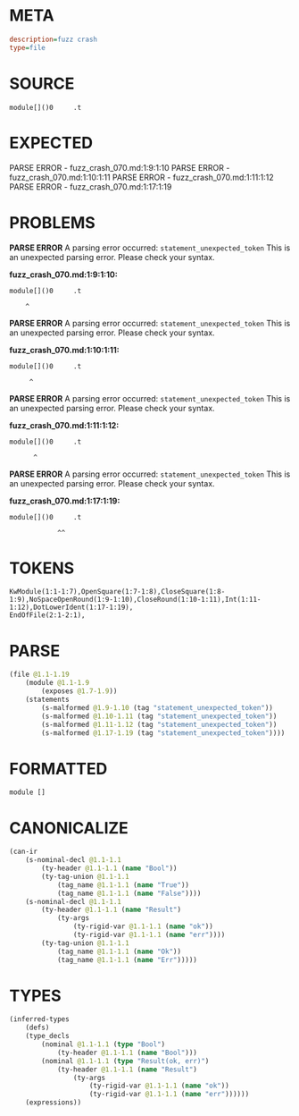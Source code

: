 # META
~~~ini
description=fuzz crash
type=file
~~~
# SOURCE
~~~roc
module[]()0     .t
~~~
# EXPECTED
PARSE ERROR - fuzz_crash_070.md:1:9:1:10
PARSE ERROR - fuzz_crash_070.md:1:10:1:11
PARSE ERROR - fuzz_crash_070.md:1:11:1:12
PARSE ERROR - fuzz_crash_070.md:1:17:1:19
# PROBLEMS
**PARSE ERROR**
A parsing error occurred: `statement_unexpected_token`
This is an unexpected parsing error. Please check your syntax.

**fuzz_crash_070.md:1:9:1:10:**
```roc
module[]()0     .t
```
        ^


**PARSE ERROR**
A parsing error occurred: `statement_unexpected_token`
This is an unexpected parsing error. Please check your syntax.

**fuzz_crash_070.md:1:10:1:11:**
```roc
module[]()0     .t
```
         ^


**PARSE ERROR**
A parsing error occurred: `statement_unexpected_token`
This is an unexpected parsing error. Please check your syntax.

**fuzz_crash_070.md:1:11:1:12:**
```roc
module[]()0     .t
```
          ^


**PARSE ERROR**
A parsing error occurred: `statement_unexpected_token`
This is an unexpected parsing error. Please check your syntax.

**fuzz_crash_070.md:1:17:1:19:**
```roc
module[]()0     .t
```
                ^^


# TOKENS
~~~zig
KwModule(1:1-1:7),OpenSquare(1:7-1:8),CloseSquare(1:8-1:9),NoSpaceOpenRound(1:9-1:10),CloseRound(1:10-1:11),Int(1:11-1:12),DotLowerIdent(1:17-1:19),
EndOfFile(2:1-2:1),
~~~
# PARSE
~~~clojure
(file @1.1-1.19
	(module @1.1-1.9
		(exposes @1.7-1.9))
	(statements
		(s-malformed @1.9-1.10 (tag "statement_unexpected_token"))
		(s-malformed @1.10-1.11 (tag "statement_unexpected_token"))
		(s-malformed @1.11-1.12 (tag "statement_unexpected_token"))
		(s-malformed @1.17-1.19 (tag "statement_unexpected_token"))))
~~~
# FORMATTED
~~~roc
module []
~~~
# CANONICALIZE
~~~clojure
(can-ir
	(s-nominal-decl @1.1-1.1
		(ty-header @1.1-1.1 (name "Bool"))
		(ty-tag-union @1.1-1.1
			(tag_name @1.1-1.1 (name "True"))
			(tag_name @1.1-1.1 (name "False"))))
	(s-nominal-decl @1.1-1.1
		(ty-header @1.1-1.1 (name "Result")
			(ty-args
				(ty-rigid-var @1.1-1.1 (name "ok"))
				(ty-rigid-var @1.1-1.1 (name "err"))))
		(ty-tag-union @1.1-1.1
			(tag_name @1.1-1.1 (name "Ok"))
			(tag_name @1.1-1.1 (name "Err")))))
~~~
# TYPES
~~~clojure
(inferred-types
	(defs)
	(type_decls
		(nominal @1.1-1.1 (type "Bool")
			(ty-header @1.1-1.1 (name "Bool")))
		(nominal @1.1-1.1 (type "Result(ok, err)")
			(ty-header @1.1-1.1 (name "Result")
				(ty-args
					(ty-rigid-var @1.1-1.1 (name "ok"))
					(ty-rigid-var @1.1-1.1 (name "err"))))))
	(expressions))
~~~
